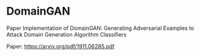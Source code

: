 # DomainGAN
 Paper Implementation of DomainGAN: Generating Adversarial Examples to Attack Domain Generation Algorithm Classifiers
 
 Paper: https://arxiv.org/pdf/1911.06285.pdf
